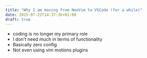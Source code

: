 ```yaml
---
title: "Why I am moving from NeoVim to VSCode (for a while)"
date: 2025-07-22T14:37:36+01:00
draft: true
---
```


- coding is no longer my primary role
- I don't need much in terms of functionality
- Basically zero config
- Not even using vim motions plugins

